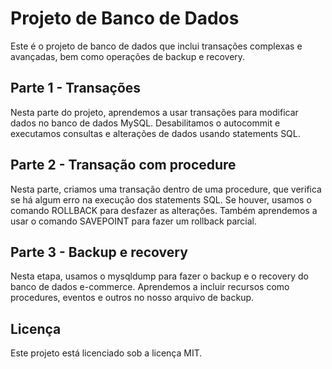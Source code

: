 # Projeto de Banco de Dados

Este é o projeto de banco de dados que inclui transações complexas e avançadas, bem como operações de backup e recovery.

## Parte 1 - Transações

Nesta parte do projeto, aprendemos a usar transações para modificar dados no banco de dados MySQL. Desabilitamos o autocommit e executamos consultas e alterações de dados usando statements SQL.

## Parte 2 - Transação com procedure

Nesta parte, criamos uma transação dentro de uma procedure, que verifica se há algum erro na execução dos statements SQL. Se houver, usamos o comando ROLLBACK para desfazer as alterações. Também aprendemos a usar o comando SAVEPOINT para fazer um rollback parcial.

## Parte 3 - Backup e recovery

Nesta etapa, usamos o mysqldump para fazer o backup e o recovery do banco de dados e-commerce. Aprendemos a incluir recursos como procedures, eventos e outros no nosso arquivo de backup.

## Licença

Este projeto está licenciado sob a licença MIT.
